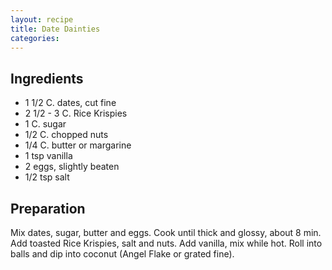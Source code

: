 ```yaml
---
layout: recipe
title: Date Dainties
categories:
---
```


## Ingredients

- 1 1/2 C. dates, cut fine
- 2 1/2 - 3 C. Rice Krispies
- 1 C. sugar
- 1/2 C. chopped nuts
- 1/4 C. butter or margarine
- 1 tsp vanilla
- 2 eggs, slightly beaten
- 1/2 tsp salt

## Preparation

Mix dates, sugar, butter and eggs.  Cook until thick and glossy, about 8 min.  Add toasted Rice Krispies, salt and nuts.  Add vanilla, mix while hot.  Roll into balls and dip into coconut (Angel Flake or grated fine).